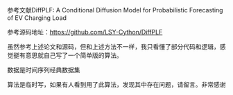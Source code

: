 参考文献DiffPLF: A Conditional Diffusion Model for Probabilistic Forecasting of EV Charging Load

参考源码地址：https://github.com/LSY-Cython/DiffPLF

虽然参考上述论文和源码，但和上述方法不一样，我只看懂了部分代码和逻辑，感觉挺有意思就自己写了一个简单版的算法。

数据是时间序列经典数据集

算法是临时写，如果有人看到用了此算法，发现其中存在问题，请留言。非常感谢
